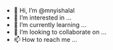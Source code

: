 - 👋 Hi, I’m @mnyishalal
- 👀 I’m interested in ...
- 🌱 I’m currently learning ...
- 💞️ I’m looking to collaborate on ...
- 📫 How to reach me ...

<!---
mnyishalal/mnyishalal is a ✨ special ✨ repository because its `README.md` (this file) appears on your GitHub profile.
You can click the Preview link to take a look at your changes.
--->

